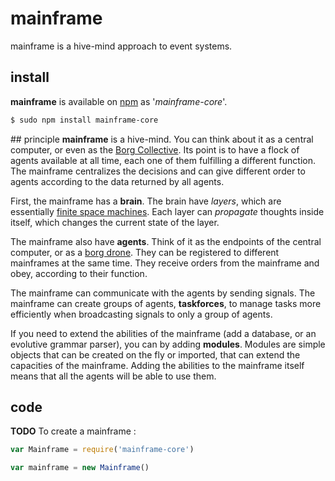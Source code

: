 # mainframe
mainframe is a hive-mind approach to event systems.

## install
**mainframe** is available on [npm](https://www.npmjs.com/package/mainframe-core) as '*mainframe-core*'.

```bash
$ sudo npm install mainframe-core
```

## principle
**mainframe** is a hive-mind. You can think about it as a central computer, or even as the [Borg Collective](http://memory-alpha.wikia.com/wiki/Borg_Collective).
Its point is to have a flock of agents available at all time, each one of them fulfilling a different function. The mainframe centralizes the decisions and can give different order to agents according to the data returned by all agents.

First, the mainframe has a **brain**. The brain have *layers*, which are essentially
[finite space machines](https://en.wikipedia.org/wiki/Finite-state_machine).
Each layer can *propagate* thoughts inside itself, which changes the current state of the layer.

The mainframe also have **agents**. Think of it as the endpoints of the central computer, or as a [borg drone](http://memory-alpha.wikia.com/wiki/Borg_drone).
They can be registered to different mainframes at the same time. They receive orders from the mainframe and obey, according to their function.

The mainframe can communicate with the agents by sending signals.
The mainframe can create groups of agents, **taskforces**, to manage tasks more efficiently when broadcasting signals to only a group of agents.

If you need to extend the abilities of the mainframe (add a database, or an evolutive grammar parser), you can by adding **modules**. Modules are simple objects that can be created on the fly or imported, that can extend the capacities of the mainframe. Adding the abilities to the mainframe itself means that all the agents will be able to use them.
## code

**TODO**
To create a mainframe :
```js
var Mainframe = require('mainframe-core')

var mainframe = new Mainframe()
```
